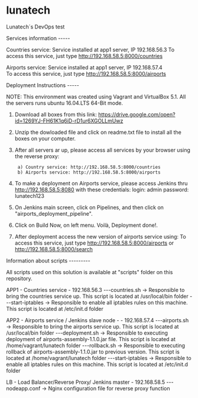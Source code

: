 ﻿# lunatech
Lunatech´s DevOps test

Services information -----

Countries service:
	Service installed at app1 server, IP 192.168.56.3
	To access this service, just type http://192.168.58.5:8000/countries

Airports service:
	Service installed at app1 server, IP 192.168.57.4	
        To access this service, just type http://192.168.58.5:8000/airports


Deployment Instructions -----

NOTE: This environment was created using Vagrant and VirtualBox 5.1. All the servers runs ubuntu 16.04.LTS 64-Bit mode. 

1) Download all boxes from this link: https://drive.google.com/open?id=1269YJ-FH61K1q6iD-rD1ur6XGOLLmUwz

2) Unzip the dowloaded file and click on readme.txt file to install all the boxes on your computer. 

3) After all servers ar up, please access all services by your browser using the reverse proxy:

 		a) Country service: http://192.168.58.5:8000/countries
		b) Airports service: http://192.168.58.5:8000/airports

4) To make a deployment on Airports service, please access Jenkins thru http://192.168.58.5:8080 with these credentials:
	login: admin
	password: lunatech123

5) On Jenkins main screen, click on Pipelines, and then click on "airports_deployment_pipeline". 

6) Click on Build Now, on left menu. Voilà, Deployment done!. 

7) After deployment access the new version of airports service using:
To access this service, just type http://192.168.58.5:8000/airports or http://192.168.58.5:8000/search



Information about scripts ---------

All scripts used on this solution is available at "scripts" folder on this repository. 

APP1 - Countries service - 192.168.56.3
---countries.sh -> Responsible to bring the countries service up. This script is located at /usr/local/bin folder
---start-iptables -> Responsible to enable all iptables rules on this machine. This script is located at /etc/init.d folder

APP2 - Airports service / Jenkins slave node - - 192.168.57.4
---airports.sh -> Responsible to bring the airports service up. This script is located at /usr/local/bin folder
---deployment.sh -> Responsible to executing deployment of airports-assembly-1.1.0.jar file. This script is located at /home/vagrant/lunatech folder
---rollback.sh -> Responsible to executing rollback of airports-assembly-1.1.0.jar to previous version. This script is located at /home/vagrant/lunatech folder
---start-iptables -> Responsible to enable all iptables rules on this machine. This script is located at /etc/init.d folder


LB - Load Balancer/Reverse Proxy/ Jenkins master - 192.168.58.5
---nodeapp.conf -> Nginx configuration file for reverse proxy function



	 